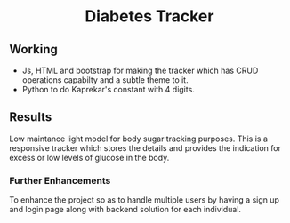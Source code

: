 <h1 align="center">Diabetes Tracker</h1>


## Working
* Js, HTML and bootstrap for making the tracker which has CRUD operations capabilty and a subtle theme to it.
* Python to  do Kaprekar's constant with 4 digits.


## Results
Low maintance light model for body sugar tracking purposes. This is a responsive tracker  which stores the details and provides the indication for excess or low levels of glucose in the body.

### Further Enhancements 
 To enhance the project so as to handle multiple users by having a sign up and login page along with backend solution for each individual.
